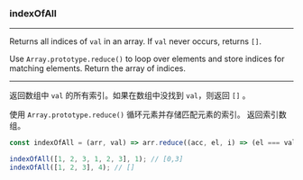 ### indexOfAll

------------

Returns all indices of `val` in an array.
If `val` never occurs, returns `[]`.

Use `Array.prototype.reduce()` to loop over elements and store indices for matching elements.
Return the array of indices.

------------

返回数组中 `val` 的所有索引。如果在数组中没找到 `val`，则返回 `[]` 。

使用 `Array.prototype.reduce()` 循环元素并存储匹配元素的索引。
返回索引数组。

```js
const indexOfAll = (arr, val) => arr.reduce((acc, el, i) => (el === val ? [...acc, i] : acc), []);
```

```js
indexOfAll([1, 2, 3, 1, 2, 3], 1); // [0,3]
indexOfAll([1, 2, 3], 4); // []
```
